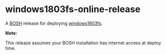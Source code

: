 # windows1803fs-online-release

A [BOSH](http://docs.cloudfoundry.org/bosh/) release for deploying [windows1803fs](https://github.com/cloudfoundry-incubator/windows2016fs/tree/master/1803).

**Note:**

This release assumes your BOSH installation has internet access at deploy time.

